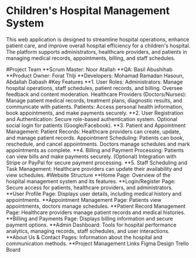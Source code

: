 # Children's Hospital Management System
This web application is designed to streamline hospital operations, enhance patient care, and improve overall hospital efficiency for a children's hospital. The platform supports administrators, healthcare providers, and patients in managing medical records, appointments, billing, and staff schedules.

#Project Team
**Scrum Master: Noor Atallah
**QA: Basil Abushihab
**Product Owner: Forat Thlji
**Developers: Mohamad Ramadan Hasoun, Abdallah Dabash
#Key Features
**1. User Roles:
Administrators: Manage hospital operations, staff schedules, patient records, and billing. Oversee feedback and content moderation.
Healthcare Providers (Doctors/Nurses): Manage patient medical records, treatment plans, diagnostic results, and communicate with patients.
Patients: Access personal health information, book appointments, and make payments securely.
**2. User Registration and Authentication:
Secure role-based authentication system.
Optional social login for patients (Google/Facebook).
**3. Patient and Appointment Management:
Patient Records: Healthcare providers can create, update, and manage patient records.
Appointment Scheduling: Patients can book, reschedule, and cancel appointments. Doctors manage schedules and mark appointments as complete.
**4. Billing and Payment Processing:
Patients can view bills and make payments securely.
(Optional) Integration with Stripe or PayPal for secure payment processing.
**5. Staff Scheduling and Task Management:
Healthcare providers can update their availability and view schedules.
#Website Structure
**Home Page: Overview of the hospital management system and its features.
**Login/Register Page: Secure access for patients, healthcare providers, and administrators.
**User Profile Page: Displays user details, including medical history and appointments.
**Appointment Management Page: Patients view appointments, doctors manage schedules.
**Patient Record Management Page: Healthcare providers manage patient records and medical histories.
**Billing and Payments Page: Displays billing information and secure payment options.
**Admin Dashboard: Tools for hospital performance analytics, managing records, staff schedules, and user interactions.
**About Us & Contact Pages: Information about the hospital and communication methods.
**Project Management Links
Figma Design
Trello Board
